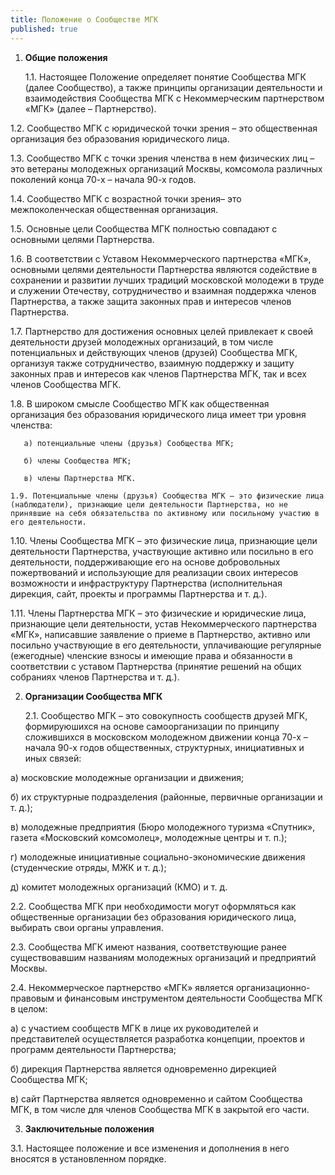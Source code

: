 ```yaml
---
title: Положение о Сообществе МГК
published: true
---
```



1. **Общие положения**

   1.1. Настоящее Положение определяет понятие Сообщества МГК (далее Сообщество), а также принципы организации деятельности и взаимодействия Сообщества МГК с Некоммерческим партнерством «МГК» (далее – Партнерство).

1.2. Сообщество МГК с юридической точки зрения – это общественная организация без образования юридического лица.

1.3. Сообщество МГК с точки зрения членства в нем физических лиц – это ветераны молодежных организаций Москвы, комсомола различных поколений конца 70-х – начала 90-х годов.

1.4. Сообщество МГК с возрастной точки зрения– это межпоколенческая общественная организация.

1.5. Основные цели Сообщества МГК полностью совпадают с основными целями Партнерства.

1.6. В соответствии с Уставом Некоммерческого партнерства «МГК», основными целями деятельности Партнерства являются содействие в сохранении и развитии лучших традиций московской молодежи в труде и служении Отечеству, сотрудничество и взаимная поддержка членов Партнерства, а также защита законных прав и интересов членов Партнерства.

1.7. Партнерство для достижения основных целей привлекает к своей деятельности друзей молодежных организаций, в том числе потенциальных и действующих членов (друзей) Сообщества МГК, организуя также сотрудничество, взаимную поддержку и защиту законных прав и интересов как членов Партнерства МГК, так и всех членов Сообщества МГК.

1.8. В широком смысле Сообщество МГК как общественная организация без образования юридического лица имеет три уровня членства:

       а) потенциальные члены (друзья) Сообщества МГК;

       б) члены Сообщества МГК;

       в) члены Партнерства МГК.

    1.9. Потенциальные члены (друзья) Сообщества МГК – это физические лица (наблюдатели), признающие цели деятельности Партнерства, но не принявшие на себя обязательства по активному или посильному участию в его деятельности.

1.10. Члены Сообщества МГК – это физические лица, признающие цели деятельности Партнерства, участвующие активно или посильно в его деятельности, поддерживающие его на основе добровольных пожертвований и использующие для реализации своих интересов возможности и инфраструктуру Партнерства (исполнительная дирекция, сайт, проекты и программы Партнерства и т. д.).

1.11. Члены Партнерства МГК – это физические и юридические лица, признающие цели деятельности, устав Некоммерческого партнерства «МГК», написавшие заявление о приеме в Партнерство, активно или посильно участвующие в его деятельности, уплачивающие регулярные (ежегодные) членские взносы и имеющие права и обязанности в соответствии с уставом Партнерства (принятие решений на общих собраниях членов Партнерства и т. д.).

2. **Организации Сообщества МГК**

    2.1. Сообщество МГК – это совокупность сообществ друзей МГК, формируюшихся на основе самоорганизации по принципу сложившихся в московском молодежном движении конца 70-х – начала 90-х годов общественных, структурных, инициативных и иных связей:

а) московские молодежные организации и движения;

б) их структурные подразделения (районные, первичные организации и т. д.);

в) молодежные предприятия (Бюро молодежного туризма «Спутник», газета «Московский комсомолец», молодежные центры и т. п.);

г) молодежные инициативные социально-экономические движения (студенческие отряды, МЖК и т. д.);

д) комитет молодежных организаций (КМО) и т. д.

2.2. Сообщества МГК при необходимости могут оформляться как общественные организации без образования юридического лица, выбирать свои органы управления.

2.3. Сообщества МГК имеют названия, соответствующие ранее существовавшим названиям молодежных организаций и предприятий Москвы.

2.4. Некоммерческое партнерство «МГК» является организационно-правовым и финансовым инструментом деятельности Сообщества МГК в целом:

а) c участием сообществ МГК в лице их руководителей и представителей осуществляется разработка концепции, проектов и программ деятельности Партнерства;

б) дирекция Партнерства является одновременно дирекцией Сообщества МГК;

в) сайт Партнерства является одновременно и сайтом Сообщества МГК, в том числе для членов Сообщества МГК в закрытой его части.

3. **Заключительные положения**

  3.1. Настоящее положение и все изменения и дополнения в него вносятся в установленном порядке.
